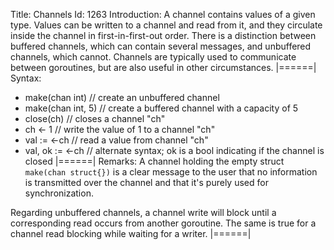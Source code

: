Title: Channels
Id: 1263
Introduction:
A channel contains values of a given type. Values can be written to a channel and read from it, and they circulate inside the channel in first-in-first-out order. There is a distinction between buffered channels, which can contain several messages, and unbuffered channels, which cannot. Channels are typically used to communicate between goroutines, but are also useful in other circumstances.
|======|
Syntax:
- make(chan int) // create an unbuffered channel
- make(chan int, 5) // create a buffered channel with a capacity of 5
- close(ch) // closes a channel "ch"
- ch <- 1 // write the value of 1 to a channel "ch"
- val := <-ch // read a value from channel "ch"
- val, ok := <-ch // alternate syntax; ok is a bool indicating if the channel is closed
|======|
Remarks:
A channel holding the empty struct `make(chan struct{})` is a clear message to the user that no information is transmitted over the channel and that it's purely used for synchronization.

Regarding unbuffered channels, a channel write will block until a corresponding read occurs from another goroutine. The same is true for a channel read blocking while waiting for a writer.
|======|

